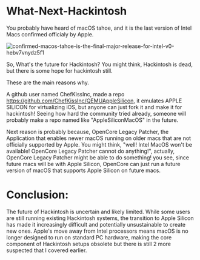 # What-Next-Hackintosh

You probably have heard of macOS tahoe, and it is the last version of Intel Macs confirmed officialy by Apple.

![confirmed-macos-tahoe-is-the-final-major-release-for-intel-v0-hebv7vnydz5f1](https://github.com/user-attachments/assets/b3f7b887-cb4d-456f-8f4f-6513d1241c8e)

So, What's the future for Hackintosh? You might think, Hackintosh is dead, but there is some hope for hackintosh still.

These are the main reasons why.

A github user named ChefKissInc, made a repo https://github.com/ChefKissInc/QEMUAppleSilicon, it emulates APPLE SILICON for
virtualizing iOS, but anyone can just fork it and make it for hackintosh! Seeing how hard the community tried already, someone will
probably make a repo named like "AppleSiliconMacOS" in the future.


Next reason is probably because, OpenCore Legacy Patcher, the Application that enables newer macOS running on older macs that 
are not officially supported by Apple. You might think, "well! Intel MacOS won't be available! OpenCore Legacy Patcher cannot do anything!",
actually, OpenCore Legacy Patcher might be able to do something! you see, since future macs will be with Apple Silicon, 
OpenCore can just run a future version of macOS that supports Apple Silicon on future macs.


# Conclusion:

The future of Hackintosh is uncertain and likely limited. While some users are still running existing Hackintosh systems, the transition to Apple Silicon has made it increasingly difficult and potentially unsustainable to create new ones. Apple's move away from Intel processors means macOS is no longer designed to run on standard PC hardware, making the core component of Hackintosh setups obsolete but there is still 2 more suspected that I covered earlier.
